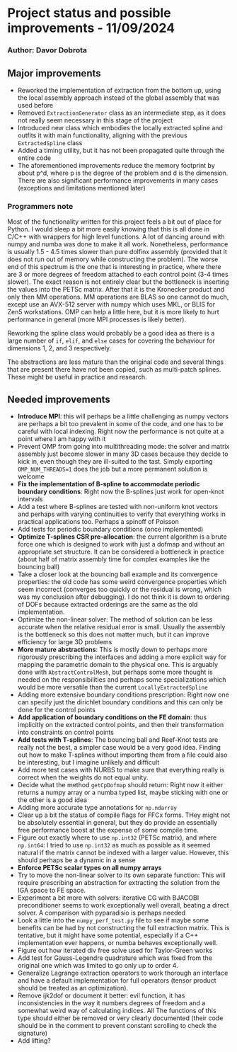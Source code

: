 # Project status and possible improvements - 11/09/2024
### Author: Davor Dobrota

## Major improvements
- Reworked the implementation of extraction from the bottom up, using the local assembly 
  approach instead of the global assembly that was used before
- Removed `ExtractionGenerator` class as an intermediate step, as it does not really
  seem necessary in this stage of the project
- Introduced new class which embodies the locally extracted spline and outfits it with
  main functionality, aligning with the previous `ExtractedSpline` class
- Added a timing utility, but it has not been propagated quite through the entire code
- The aforementioned improvements reduce the memory footprint by about p^d, where p is
  the degree of the problem and d is the dimension. There are also significant performance
  improvements in many cases (exceptions and limitations mentioned later)

### Programmers note
Most of the functionality written for this project feels a bit out of place for Python.
I would sleep a bit more easily knowing that this is all done in C/C++ with wrappers for 
high level functions. A lot of dancing around with numpy and numba was done to make it 
all work. Nonetheless, performance is usually 1.5 - 4.5 times slower than pure dolfinx 
assembly (provided that it does not run out of memory while constructing the problem).
The worse end of this spectrum is the one that is interesting in practice, where there 
are 3 or more degrees of freedom attached to each control point (3-4 times slower).
The exact reason is not entirely clear but the bottleneck is inserting the values into 
the PETSc matrix. After that it is the Kronecker product and only then MM operations.
MM operations are BLAS so one cannot do much, except use an AVX-512 server with numpy
which uses MKL, or BLIS for Zen5 workstations. OMP can help a little here, but it is 
more likely to hurt performance in general (more MPI processes is likely better).

Reworking the spline class would probably be a good idea as there is a large number of 
`if`, `elif`, and `else` cases for covering the behaviour for dimensions 1, 2, and 3 
respectively. 

The abstractions are less mature than the original code and several things that are
present there have not been copied, such as multi-patch splines. These might be useful in
practice and research. 

## Needed improvements
- **Introduce MPI**: this will perhaps be a little challenging as numpy vectors are perhaps 
  a bit too prevalent in some of the code, and one has to be careful with local indexing.
  Right now the performance is not quite at a point where I am happy with it
- Prevent OMP from going into multithreading mode: the solver and matrix assembly just 
  become slower in many 3D cases because they decide to kick in, even though they are 
  ill-suited to the tast. Simply exporting `OMP_NUM_THREADS=1` does the job but a more 
  permanent solution is welcome
- **Fix the implementation of B-spline to accommodate periodic boundary conditions**: Right
  now the B-splines just work for open-knot intervals
- Add a test where B-splines are tested with non-uniform knot vectors and perhaps with 
  varying continuities to verify that everything works in practical applications too.
  Perhaps a spinoff of Poisson
- Add tests for periodic boundary conditions (once implemented)
- **Optimize T-splines CSR pre-allocation**: the current algorithm is a brute force one which
  is designed to work with just a dofmap and without an appropriate set structure. It 
  can be considered a bottleneck in practice (about half of matrix assembly time for
  complex examples like the bouncing ball)
- Take a closer look at the bouncing ball example and its convergence properties: the old code 
  has some weird convergence properties which seem incorrect (converges too quickly or the residual
  is wrong, which was my conclusion after debugging). I do not think it is down to ordering of DOFs
  because extracted orderings are the same as the old implementation. 
- Optimize the non-linear solver: The method of solution can be less accurate when the relative
  residual error is small. Usually the assembly is the bottleneck so this does not matter much,
  but it can improve efficiency for large 3D problems 
- **More mature abstractions**: This is mostly down to perhaps more rigorously prescribing 
  the interfaces and adding a more explicit way for mapping the parametric domain to the
  physical one. This is arguably done with `AbstractControlMesh`, but perhaps some more 
  thought is needed on the responsibilities and perhaps some specializations which would be
  more versatile than the current `LocallyExtractedSpline`
- Adding more extensive boundary conditions prescription: Right now one can specify just
  the dirichlet boundary conditions and this can only be done for the control points
- **Add application of boundary conditions on the FE domain**: thus implicitly on the
  extracted control points, and then their transformation into constraints on control points
- **Add tests with T-splines**: The bouncing ball and Reef-Knot tests are really not the best, a 
  simpler case would be a very good idea. Finding out how to make T-splines without importing
  them from a file could also be interesting, but I imagine unlikely and difficult
- Add more test cases with NURBS to make sure that everything really is correct when the 
  weights do not equal unity.
- Decide what the method `getCpDofmap` should return: Right now it either returns a numpy
  array or a numba typed list, maybe sticking with one or the other is a good idea
- Adding more accurate type annotations for `np.ndarray`
- Clear up a bit the status of compile flags for FFCx forms. THey might not be absolutely 
  essential in general, but they do provide an essentially free performance boost at the 
  expense of some compile time. 
- Figure out exactly where to use `np.int32` (PETSc matrix), and where `np.int64`: I tried
  to use `np.int32` as much as possible as it seemed natural if the matrix cannot be indexed
  with a larger value. However, this should perhaps be a dynamic in a sense
- **Enforce PETSc scalar types on all numpy arrays**
- Try to move the non-linear solver to its own separate function: This will require prescribing
  an abstraction for extracting the solution from the IGA space to FE space.
- Experiment a bit more with solvers: iterative CG with BJACOBI preconditioner seems to work
  exceptionally well overall, beating a direct solver. A comparison with pyparadisio is
  perhaps needed
- Look a little into the `numpy_perf_test.py` file to see if maybe some benefits can be had
  by not constructing the full extraction matrix. This is tentative, but it might have some
  potential, especially if a C++ implementation ever happens, or numba behaves exceptionally 
  well.
- Figure out how iterated div free solve used for Taylor-Green works
- Add test for Gauss-Legendre quadrature which was fixed from the original one which was 
  limited to go only up to order 4.
- Generalize Lagrange extraction operators to work thorough an interface and have a default
  implementation for full operators (tensor product should be treated as an optimization).
- Remove ijk2dof or document it better: evil function, it has inconsistencies in the way it
  numbers degrees of freedom and a somewhat weird way of calculating indices. All The functions
  of this type should either be removed or very clearly documented (their code should be in
  the comment to prevent constant scrolling to check the signature)
- Add lifting?
